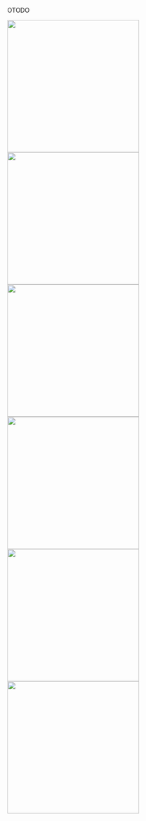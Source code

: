 OTODO


<img src="https://user-images.githubusercontent.com/58719777/152655232-3a988d9e-ffcb-40ca-a602-3960aadb9678.png" width="300"/>
<img src="https://user-images.githubusercontent.com/58719777/152655234-775abe2f-f556-41ed-b57f-d5436d4e0a24.png" width="300"/>
<img src="https://user-images.githubusercontent.com/58719777/152655240-33633e83-5a82-490d-8156-d5252e919c78.png" width="300"/>

<img src="https://user-images.githubusercontent.com/58719777/152655269-e7546f4a-cf51-48e5-a7f3-dc177e1d0af2.png" width="300"/>
<img src="https://user-images.githubusercontent.com/58719777/152655270-eb11b9e9-cf06-4e56-8d8e-b035929885e5.png" width="300"/>
<img src="https://user-images.githubusercontent.com/58719777/152655272-566bd3d7-ad48-4180-ab02-f8c34c6e70b3.png" width="300"/>

